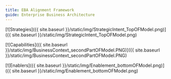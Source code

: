 ```yaml
---
title: EBA Alignment Framework
guide: Enterprise Business Architecture
---
```


[![Strategies]({{ site.baseurl }}/static/img/StrategicIntent_TopOFModel.png)]({{ site.baseurl }}/static/img/StrategicIntent_TopOFModel.png)

[![Capabilities]({{ site.baseurl }}/static/img/BusinessContext_secondPartOFModel.PNG)]({{ site.baseurl }}/static/img/BusinessContext_secondPartOFModel.PNG)

[![Enablers]({{ site.baseurl }}/static/img/Enablement_bottomOFModel.png)]({{ site.baseurl }}/static/img/Enablement_bottomOFModel.png)
